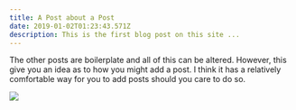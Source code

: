 ```yaml
---
title: A Post about a Post
date: 2019-01-02T01:23:43.571Z
description: This is the first blog post on this site ...
---
```

The other posts are boilerplate and all of this can be altered. However, this give you an idea as to how you might add a post. I think it has a relatively comfortable way for you to add posts should you care to do so.

![](/img/about-reinvest-profits.jpg)
